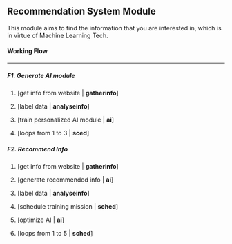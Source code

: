 Recommendation System Module
---
This module aims to find the information that you are interested in, which is in virtue of Machine Learning Tech.

#### Working Flow
---

##### F1. Generate AI module
1. [get info from website | **gatherinfo**]

2. [label data | **analyseinfo**]

3. [train personalized AI module | **ai**]

4. [loops from 1 to 3 | **sced**]

##### F2. Recommend Info
1. [get info from website | **gatherinfo**]

2. [generate recommended info | **ai**]

3. [label data | **analyseinfo**]

4. [schedule training mission | **sched**]

5. [optimize AI | **ai**]

6. [loops from 1 to 5 | **sched**]
